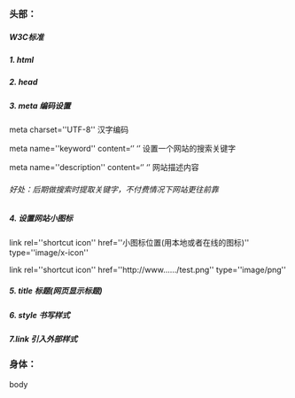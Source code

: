 ### 头部：

##### <!DOCTYPE html>W3C标准

##### 1. html 

##### 2. head

##### 3. meta  编码设置

meta charset=''UTF-8''  汉字编码

meta name=''keyword''  content=‘’ ‘’ 设置一个网站的搜索关键字

meta name=''description''   content=‘’ ‘’  网站描述内容

###### 好处：后期做搜索时提取关键字，不付费情况下网站更往前靠

##### 4. 设置网站小图标

link rel=''shortcut icon''    href=''小图标位置(用本地或者在线的图标)''     type=''image/x-icon''    

link rel=''shortcut icon''    href=''http://www....../test.png''     type=''image/png''

##### 5. title  标题(网页显示标题)

##### 6. style  书写样式

##### 7.link   引入外部样式



### 身体：

body

